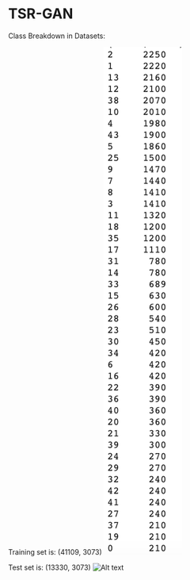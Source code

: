 # TSR-GAN
Class Breakdown in Datasets:

Training set is: (41109, 3073)
![Alt text](images/training_classbreakdown.png?raw=true "Training Set Class Breakdown")


Test set is: (13330, 3073)
![Alt text](images/test_classbreakdown.png?raw=true "Test Set Class Breakdown")
